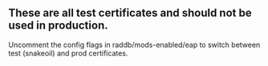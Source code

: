 ## These are all test certificates and should not be used in production. 
Uncomment the config flags in raddb/mods-enabled/eap to switch between test (snakeoil) and prod certificates.
